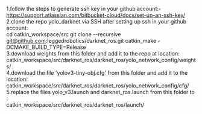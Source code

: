 
1.follow the steps to generate ssh key in your github account:-
\
https://support.atlassian.com/bitbucket-cloud/docs/set-up-an-ssh-key/
\
2.clone the repo yolo_darknet via SSH after setting up ssh in your github account:
\
cd catkin_workspace/src
git clone --recursive git@github.com:leggedrobotics/darknet_ros.git
catkin_make -DCMAKE_BUILD_TYPE=Release
\
3.download weights from this folder and add it to the repo at location:
\
catkin_workspace/src/darknet_ros/darknet_ros/yolo_network_config/weights/
\
4.download the file 'yolov3-tiny-obj.cfg' from this folder and add it to the location:
\
catkin_workspace/src/darknet_ros/darknet_ros/yolo_network_config/cfg/
\
5.replace the files yolo_v3.launch and darknet_ros.launch from this folder to :
\
catkin_workspace/src/darknet_ros/darknet_ros/launch/

